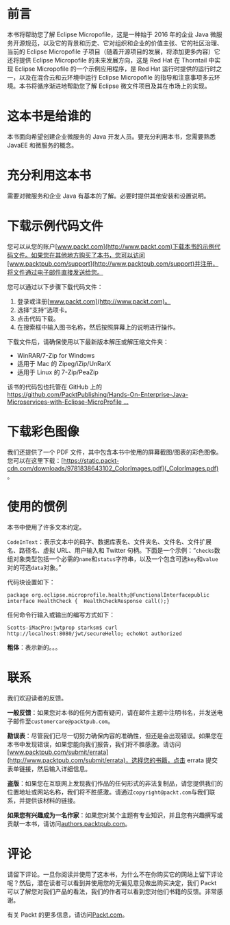 # 前言

本书将帮助您了解 Eclipse Micropofile，这是一种始于 2016 年的企业 Java 微服务开源规范，以及它的背景和历史、它对组织和企业的价值主张、它的社区治理、当前的 Eclipse Micropofile 子项目（随着开源项目的发展，将添加更多内容）它还将提供 Eclipse Micropofile 的未来发展方向，这是 Red Hat 在 Thorntail 中实现 Eclipse Micropofile 的一个示例应用程序，是 Red Hat 运行时提供的运行时之一，以及在混合云和云环境中运行 Eclipse Micropofile 的指导和注意事项多云环境。本书将循序渐进地帮助您了解 Eclipse 微文件项目及其在市场上的实现。

# 这本书是给谁的

本书面向希望创建企业微服务的 Java 开发人员。要充分利用本书，您需要熟悉 JavaEE 和微服务的概念。

# 充分利用这本书

需要对微服务和企业 Java 有基本的了解。必要时提供其他安装和设置说明。

# 下载示例代码文件

您可以从您的账户[www.packt.com](http://www.packt.com)下载本书的示例代码文件。如果您在其他地方购买了本书，您可以访问[www.packtpub.com/support](http://www.packtpub.com/support)并注册，将文件通过电子邮件直接发送给您。

您可以通过以下步骤下载代码文件：

1.  登录或注册[www.packt.com](http://www.packt.com)。
2.  选择“支持”选项卡。
3.  点击代码下载。
4.  在搜索框中输入图书名称，然后按照屏幕上的说明进行操作。

下载文件后，请确保使用以下最新版本解压或解压缩文件夹：

*   WinRAR/7-Zip for Windows
*   适用于 Mac 的 Zipeg/iZip/UnRarX
*   适用于 Linux 的 7-Zip/PeaZip

该书的代码包也托管在 GitHub 上的[https://github.com/PacktPublishing/Hands-On-Enterprise-Java-Microservices-with-Eclipse-MicroProfile ...](https://github.com/PacktPublishing/Hands-On-Enterprise-Java-Microservices-with-Eclipse-MicroProfile)

# 下载彩色图像

我们还提供了一个 PDF 文件，其中包含本书中使用的屏幕截图/图表的彩色图像。您可以在这里下载：[https://static.packt-cdn.com/downloads/9781838643102_ColorImages.pdf](_ColorImages.pdf) 。

# 使用的惯例

本书中使用了许多文本约定。

`CodeInText`：表示文本中的码字、数据库表名、文件夹名、文件名、文件扩展名、路径名、虚拟 URL、用户输入和 Twitter 句柄。下面是一个示例：“`checks`数组对象类型包括一个必需的`name`和`status`字符串，以及一个包含可选`key`和`value`对的可选`data`对象。”

代码块设置如下：

```
package org.eclipse.microprofile.health;@FunctionalInterfacepublic interface HealthCheck {  HealthCheckResponse call();}
```

任何命令行输入或输出的编写方式如下：

```
Scotts-iMacPro:jwtprop starksm$ curl http://localhost:8080/jwt/secureHello; echoNot authorized
```

**粗体**：表示新的。。。

# 联系

我们欢迎读者的反馈。

**一般反馈**：如果您对本书的任何方面有疑问，请在邮件主题中注明书名，并发送电子邮件至`customercare@packtpub.com`。

**勘误表**：尽管我们已尽一切努力确保内容的准确性，但还是会出现错误。如果您在本书中发现错误，如果您能向我们报告，我们将不胜感激。请访问[www.packtpub.com/submit/errata](http://www.packtpub.com/submit/errata)，选择您的书籍，点击 errata 提交表单链接，然后输入详细信息。

**盗版**：如果您在互联网上发现我们作品的任何形式的非法复制品，请您提供我们的位置地址或网站名称，我们将不胜感激。请通过`copyright@packt.com`与我们联系，并提供该材料的链接。

**如果您有兴趣成为一名作家**：如果您对某个主题有专业知识，并且您有兴趣撰写或贡献一本书，请访问[authors.packtpub.com](http://authors.packtpub.com/)。

# 评论

请留下评论。一旦你阅读并使用了这本书，为什么不在你购买它的网站上留下评论呢？然后，潜在读者可以看到并使用您的无偏见意见做出购买决定，我们 Packt 可以了解您对我们产品的看法，我们的作者可以看到您对他们书籍的反馈。非常感谢。

有关 Packt 的更多信息，请访问[Packt.com](http://www.packt.com/)。